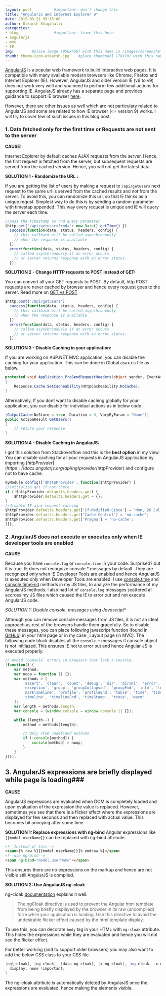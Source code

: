 ```yaml
---
layout: post          #important: don't change this
title: "AngularJS and Internet Explorer 9"
date: 2015-03-31 05:15:00 
author: Utkarsh Shigihalli
categories:
- blog                #important: leave this here
- angularjs
- mvc
- IE
img:        #place image (850x450) with this name in /images/screenshots
thumb: thumb-icon-utkarsh.jpg    #place thumbnail (70x70) with this name in /images/screenshotsthumbs/
---
```


[AngularJS](https://angularjs.org/) is a popular web framework to build interactive web pages. It is compatible with many available modern browsers like Chrome, Firefox and Internet Explorer (IE). However, AngularJS and older version IE (v6 to v9) does not work very well and you need to perform few additional actions for supporting IE. AngularJS already has a separate page and provides guidance to support IE browser [here](https://docs.angularjs.org/guide/ie).
 
However, there are other issues as well which are not particulary related to AngularJS and some are related to how IE browser (<= version 9) works. I will try to cover few of such issues in this blog post.
<!--more-->

### 1. Data fetched only for the first time or Requests are not sent to the server ###

**CAUSE:** 

Internet Explorer by default caches AJAX requests from the server. Hence, the first request is fetched from the server, but subsequent requests are served from the cached version. Hence, you will not get the latest data.

**SOLUTION 1 - Randomize the URL :**

If you are getting the list of users by making a request to `/api/getusers` next request to the same url is served from the cached results and not from the server. To avoid this, you can randomize this url, so that IE thinks as a unique requst. Simplest way to do this is by sending a random parameter with timestap appended. This way every request is unique and IE will query the server each time.

```js
//pass the timestamp as rnd query parameter 
$http.get('/api/getusers?rnd='+ new Date().getTime() }).
  success(function(data, status, headers, config) {
    // this callback will be called asynchronously
    // when the response is available
  }).
  error(function(data, status, headers, config) {
    // called asynchronously if an error occurs
    // or server returns response with an error status.
  });
```

**SOLUTION 2 - Change HTTP requests to POST instead of GET:**

You can convert all your GET requests to POST. By default, http POST requests are never cached by browser and hence every request goes to the server. Read more on [GET vs POST](http://www.w3schools.com/tags/ref_httpmethods.asp)

```js
$http.post('/api/getusers').
  success(function(data, status, headers, config) {
    // this callback will be called asynchronously
    // when the response is available
  }).
  error(function(data, status, headers, config) {
    // called asynchronously if an error occurs
    // or server returns response with an error status.
  });
```

**SOLUTION 3 - Disable Caching in your application:**

If you are working on ASP.NET MVC application, you can disable the caching for your application. This can be done in Global.asax.cs file as below.

```csharp
protected void Application_PreSendRequestHeaders(object sender, EventArgs e)
{
    Response.Cache.SetCacheability(HttpCacheability.NoCache);
}
```

Alternatively, If you dont want to disable caching globally for your application, you can disable for individual actions as in below code

```csharp
[OutputCache(NoStore = true, Duration = 0, VaryByParam = "None")]
public ActionResult GetUsers()
{
    // return your response
}
```

**SOLUTION 4 - Disable Caching in AngularJS:**

I got this solution from Stackoverflow and this is the **best option** in my view. You can disable caching for all your requests in AngularJS application by importing [$httpProivder](https://docs.angularjs.org/api/ng/provider/$httpProvider) and configure not to have cache. 

```js
myModule.config(['$httpProvider', function($httpProvider) {
//initialize get if not there
if (!$httpProvider.defaults.headers.get) {
	$httpProvider.defaults.headers.get = {};    
}    
//disable IE ajax request caching
$httpProvider.defaults.headers.get['If-Modified-Since'] = 'Mon, 26 Jul 1997 05:00:00 GMT';
$httpProvider.defaults.headers.get['Cache-Control'] = 'no-cache';
$httpProvider.defaults.headers.get['Pragma'] = 'no-cache';
}]);
```

### 2. AngularJS does not execute or executes only when IE developer tools are enabled ###

**CAUSE**

Because you have `console.log` or `console.time` in your code. Surprised? but it is true. IE does not recognize console.* messages by default. They are recognized only when IE Developer Tools are enabled and hence AngularJS is executed only when Developer Tools are enabled. I use [console.time](https://developer.chrome.com/devtools/docs/console-api#consoletimelabel) and [console.timeEnd](https://developer.chrome.com/devtools/docs/console-api#consoletimeendlabel) methods in my JS files, to analyze the performance of my AngularJS methods. I also had lot of `console.log` messages scattered all accross my JS files which caused the IE to error out and not execute AngularJS code. 

**SOLUTION 1: Disable console.* messages using Javascript**

Although you can remove console messages from JS files, it is not an ideal approach as rest of the browsers handle them gracefully. So to disable these messages, you can place following javascript function (found in [GitHub](https://github.com/h5bp/html5-boilerplate/blob/master/src/js/plugins.js)) in your html page or in my case _Layout page (in MVC).
The following code block disables all the `console.*` messages if console object is not initliazed. This ensures IE not to error out and hence Angular JS is executed properly.

```js
// Avoid `console` errors in browsers that lack a console.
(function() {
    var method;
    var noop = function () {};
    var methods = [
        'assert', 'clear', 'count', 'debug', 'dir', 'dirxml', 'error',
        'exception', 'group', 'groupCollapsed', 'groupEnd', 'info', 'log',
        'markTimeline', 'profile', 'profileEnd', 'table', 'time', 'timeEnd',
        'timeline', 'timelineEnd', 'timeStamp', 'trace', 'warn'
    ];
    var length = methods.length;
    var console = (window.console = window.console || {});

    while (length--) {
        method = methods[length];

        // Only stub undefined methods.
        if (!console[method]) {
            console[method] = noop;
        }
    }
}());
```

## 3. AngularJS expressions are briefly displayed while page is loading###

**CAUSE**

AngularJS expressions are evaluated when DOM is completely loaded and upon evaluation of the expression the value is replaced. However, sometimes you see that there is a flicker effect where the expressions are displayed for few seconds and then replaced with actual value. This becomes bit annoying after some time.

**SOLUTION 1: Replace expressions with ng-bind**
Angular expressions like `{{model.userName}}` can be replaced with ng-bind attribute. 

```html
<!--Instead of this-->
<span>{% raw %}{{model.userName}}{% endraw %}</span>
<!--use ng-bind-->
<span ng-bind="model.userName"></span>
```

This ensures there are no expressions on the markup and hence are not visible still AngularJS is compiled.

**SOLUTION 2: Use AngularJS ng-cloak**

ng-cloak [documentation](https://docs.angularjs.org/api/ng/directive/ngCloak) explains it well.

> The ngCloak directive is used to prevent the Angular html template from being briefly displayed by the browser in its raw (uncompiled) form while your application is loading. Use this directive to avoid the undesirable flicker effect caused by the html template display.

To use this, you can decorate `body` tag in your HTML with `ng-cloak` attribute. This hides the expressions while they are evaluated and hence you will not see the flicker effect.

For better working (and to support older browsers) you may also want to add the below CSS class to your CSS file.

```cs
[ng\:cloak], [ng-cloak], [data-ng-cloak], [x-ng-cloak], .ng-cloak, .x-ng-cloak {
  display: none !important;
}
```

The ng-cloak attribute is automatically deleted by AngularJS once the expressions are evaluated, hence making the elements visible.